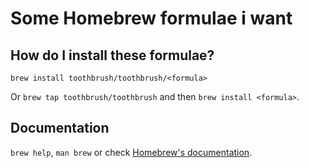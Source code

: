# Some Homebrew formulae i want

## How do I install these formulae?
`brew install toothbrush/toothbrush/<formula>`

Or `brew tap toothbrush/toothbrush` and then `brew install <formula>`.

## Documentation
`brew help`, `man brew` or check [Homebrew's documentation](https://docs.brew.sh).
